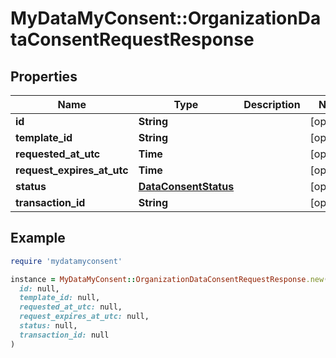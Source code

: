 # MyDataMyConsent::OrganizationDataConsentRequestResponse

## Properties

| Name | Type | Description | Notes |
| ---- | ---- | ----------- | ----- |
| **id** | **String** |  | [optional] |
| **template_id** | **String** |  | [optional] |
| **requested_at_utc** | **Time** |  | [optional] |
| **request_expires_at_utc** | **Time** |  | [optional] |
| **status** | [**DataConsentStatus**](DataConsentStatus.md) |  | [optional] |
| **transaction_id** | **String** |  | [optional] |

## Example

```ruby
require 'mydatamyconsent'

instance = MyDataMyConsent::OrganizationDataConsentRequestResponse.new(
  id: null,
  template_id: null,
  requested_at_utc: null,
  request_expires_at_utc: null,
  status: null,
  transaction_id: null
)
```

